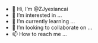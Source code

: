 - 👋 Hi, I’m @ZJyexiancai
- 👀 I’m interested in ...
- 🌱 I’m currently learning ...
- 💞️ I’m looking to collaborate on ...
- 📫 How to reach me ...

<!---
ZJyexiancai/ZJyexiancai is a ✨ special ✨ repository because its `README.md` (this file) appears on your GitHub profile.
You can click the Preview link to take a look at your changes.
--->
